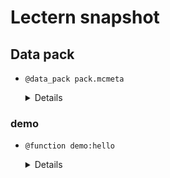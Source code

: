 # Lectern snapshot

## Data pack

- `@data_pack pack.mcmeta`

  <details>

  ```json
  {
    "pack": {
      "pack_format": 9,
      "description": ""
    }
  }
  ```

  </details>

### demo

- `@function demo:hello`

  <details>

  ```mcfunction
  say world
  say hello
  ```

  </details>
